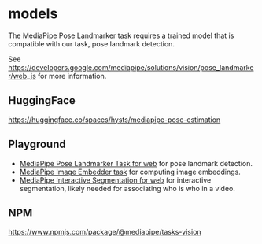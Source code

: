 # models

The MediaPipe Pose Landmarker task requires a trained model that is compatible with our task, pose landmark detection.

See https://developers.google.com/mediapipe/solutions/vision/pose_landmarker/web_js for more information.

## HuggingFace

https://huggingface.co/spaces/hysts/mediapipe-pose-estimation

## Playground

- [MediaPipe Pose Landmarker Task for web](https://codepen.io/mediapipe-preview/pen/abRLMxN?editors=1010) for pose landmark detection.
- [MediaPipe Image Embedder task](https://codepen.io/mediapipe-preview/pen/yLqxbaZ?editors=1010) for computing image embeddings.
- [MediaPipe Interactive Segmentation for web](https://codepen.io/mediapipe-preview/pen/ZEqzpRg?editors=1010) for interactive segmentation, likely needed for associating who is who in a video.

## NPM

https://www.npmjs.com/package/@mediapipe/tasks-vision
